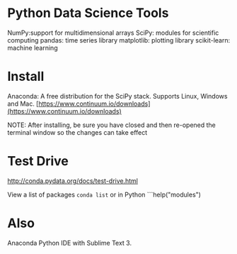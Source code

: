# Python Data Science Tools


NumPy:support for multidimensional arrays
SciPy: modules for scientific computing
pandas: time series library
matplotlib: plotting library
scikit-learn: machine learning


# Install
Anaconda: A free distribution for the SciPy stack. Supports Linux, Windows and Mac.
[https://www.continuum.io/downloads](https://www.continuum.io/downloads)

NOTE: After installing, be sure you have closed and then re-opened the terminal window so the changes can take effect

# Test Drive
http://conda.pydata.org/docs/test-drive.html

  View a list of packages ```conda list``` or in Python ```help("modules")
  


# Also

Anaconda Python IDE with Sublime Text 3.